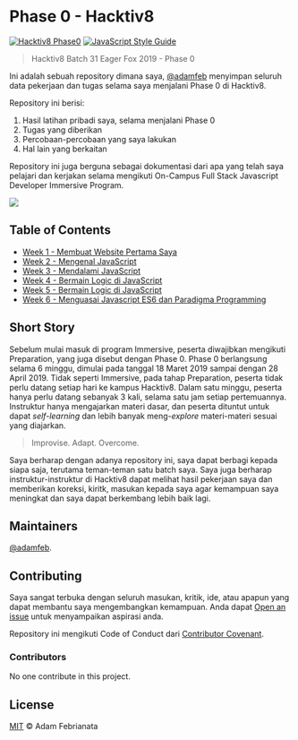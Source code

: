# Phase 0 - Hacktiv8

[![Hacktiv8 Phase0](https://img.shields.io/badge/phase0-hacktiv8-orange.svg?style=flat-square&logo=javascript)](https://github.com/adamfeb)  [![JavaScript Style Guide](https://img.shields.io/badge/code_style-standard-yellow.svg?style=flat-square&logo=node-dot-js)](https://standardjs.com)

> Hacktiv8 Batch 31 Eager Fox 2019 - Phase 0

Ini adalah sebuah repository dimana saya, [@adamfeb](https://github.com/adamfeb) menyimpan seluruh data pekerjaan dan tugas selama saya menjalani Phase 0 di Hacktiv8.

Repository ini berisi:

1. Hasil latihan pribadi saya, selama menjalani Phase 0
2. Tugas yang diberikan
3. Percobaan-percobaan yang saya lakukan
4. Hal lain yang berkaitan

Repository ini juga berguna sebagai dokumentasi dari apa yang telah saya pelajari dan kerjakan selama mengikuti On-Campus Full Stack Javascript Developer Immersive Program.

<a href="https://hacktiv8.com/"><img src="https://hacktiv8.com/img/logo-hacktiv8_bordered.png"></a>


## Table of Contents

- [Week 1 - Membuat Website Pertama Saya](https://adamfeb.github.io/hacktiv8/phase0/week1)
- [Week 2 - Mengenal JavaScript](https://adamfeb.github.io/hacktiv8/phase0/week2)
- [Week 3 - Mendalami JavaScript](https://adamfeb.github.io/hacktiv8/phase0/week3)
- [Week 4 - Bermain Logic di JavaScript](https://adamfeb.github.io/hacktiv8/phase0/week4)
- [Week 5 - Bermain Logic di JavaScript](https://adamfeb.github.io/hacktiv8/phase0/week5)
- [Week 6 - Menguasai Javascript ES6 dan Paradigma Programming](https://adamfeb.github.io/hacktiv8/phase0/week6)


## Short Story

Sebelum mulai masuk di program Immersive, peserta diwajibkan mengikuti Preparation, yang juga disebut dengan Phase 0. Phase 0 berlangsung selama 6 minggu, dimulai pada tanggal 18 Maret 2019 sampai dengan 28 April 2019. Tidak seperti Immersive, pada tahap Preparation, peserta tidak perlu datang setiap hari ke kampus Hacktiv8. Dalam satu minggu, peserta hanya perlu datang sebanyak 3 kali, selama satu jam setiap pertemuannya. Instruktur hanya mengajarkan materi dasar, dan peserta dituntut untuk dapat *self-learning* dan lebih banyak meng-*explore* materi-materi sesuai yang diajarkan.

> Improvise. Adapt. Overcome.

Saya berharap dengan adanya repository ini, saya dapat berbagi kepada siapa saja, terutama teman-teman satu batch saya. Saya juga berharap instruktur-instruktur di Hacktiv8 dapat melihat hasil pekerjaan saya dan memberikan koreksi, kiritk, masukan kepada saya agar kemampuan saya meningkat dan saya dapat berkembang lebih baik lagi.


## Maintainers

[@adamfeb](https://github.com/adamfeb).


## Contributing

Saya sangat terbuka dengan seluruh masukan, kritik, ide, atau apapun yang dapat membantu saya mengembangkan kemampuan. Anda dapat [Open an issue](https://github.com/adamfeb/hacktiv8/issues/new) untuk menyampaikan aspirasi anda.

Repository ini mengikuti Code of Conduct dari [Contributor Covenant](http://contributor-covenant.org/version/1/3/0/).

### Contributors

No one contribute in this project.


## License

[MIT](LICENSE) © Adam Febrianata
